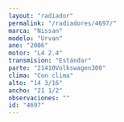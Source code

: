 ```yaml
---
layout: "radiador"
permalink: "/radiadores/4697/"
marca: "Nissan"
modelo: "Urvan"
ano: "2006"
motor: "L4 2.4"
transmision: "Estándar"
parte: "21410Volkswagen300"
clima: "Con clima"
alto: "14 3/16"
ancho: "21 1/2"
observaciones: ""
id: "4697"
---
```


